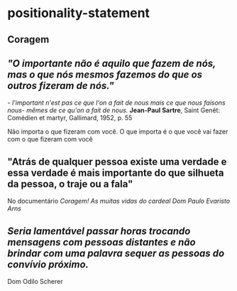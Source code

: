 # positionality-statement

## Coragem

## *"O importante não é aquilo que fazem de nós, mas o que nós mesmos fazemos do que os outros fizeram de nós."* 

*- l'important n'est pas ce que l'on a fait de nous mais ce que nous faisons nous- mêmes de ce qu'on a fait de nous.* **Jean-Paul Sartre**, Saint Genêt: Comédien et martyr, Gallimard, 1952, p. 55

Não importa o que fizeram com você. O que importa é o que você vai fazer com o que fizeram com você

## "Atrás de qualquer pessoa existe uma verdade e essa verdade é mais importante do que silhueta da pessoa, o traje ou a fala"

No documentário *Coragem! As muitas vidas do cardeal Dom Paulo Evaristo Arns*

## *Seria lamentável passar horas trocando mensagens com pessoas distantes e não brindar com uma palavra sequer as pessoas do convívio próximo.*

Dom Odilo Scherer

